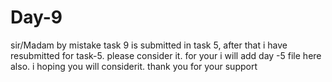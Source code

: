 # Day-9
sir/Madam
by mistake task 9 is submitted in task 5, after that i have resubmitted for task-5. please consider it. for your i will add day -5 file here also. 
i hoping you will considerit.
thank you for your support
